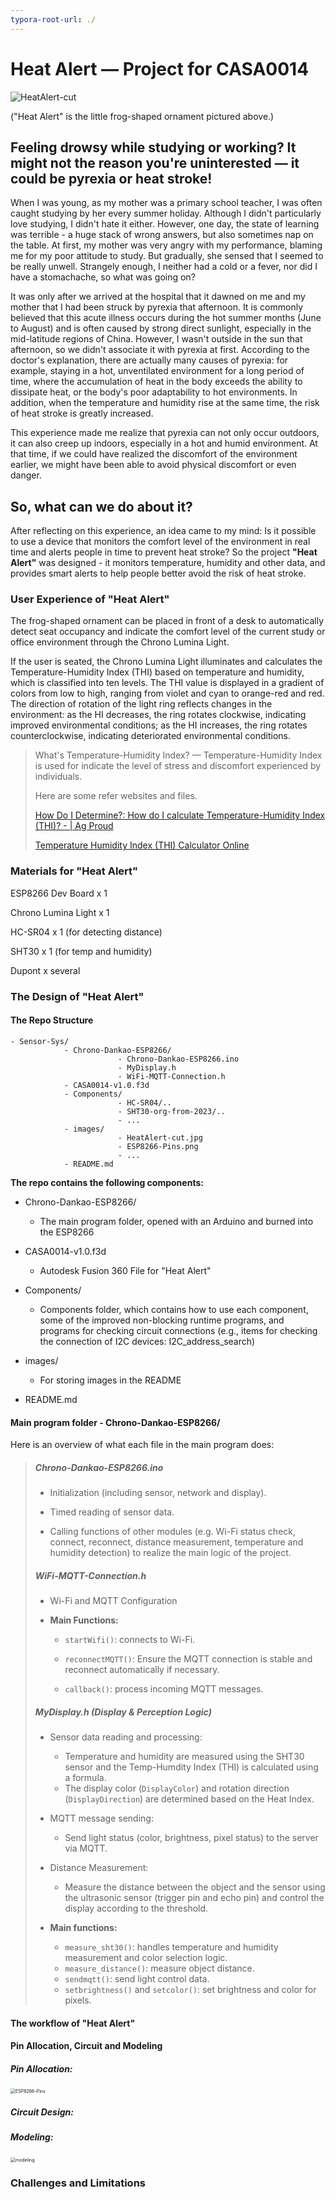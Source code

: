 ```yaml
---
typora-root-url: ./
---
```


# Heat Alert — Project for CASA0014

![HeatAlert-cut](/image/HeatAlert-cut.jpg)

("Heat Alert" is the little frog-shaped ornament pictured above.)

## Feeling drowsy while studying or working? It might not the reason you're uninterested — it could be pyrexia or heat stroke!

When I was young, as my mother was a primary school teacher, I was often caught studying by her every summer holiday. Although I didn't particularly love studying, I didn't hate it either. However, one day, the state of learning was terrible - a huge stack of wrong answers, but also sometimes nap on the table. At first, my mother was very angry with my performance, blaming me for my poor attitude to study. But gradually, she sensed that I seemed to be really unwell. Strangely enough, I neither had a cold or a fever, nor did I have a stomachache, so what was going on?

It was only after we arrived at the hospital that it dawned on me and my mother that I had been struck by pyrexia that afternoon. It is commonly believed that this acute illness occurs during the hot summer months (June to August) and is often caused by strong direct sunlight, especially in the mid-latitude regions of China. However, I wasn't outside in the sun that afternoon, so we didn't associate it with pyrexia at first. According to the doctor's explanation, there are actually many causes of pyrexia: for example, staying in a hot, unventilated environment for a long period of time, where the accumulation of heat in the body exceeds the ability to dissipate heat, or the body's poor adaptability to hot environments. In addition, when the temperature and humidity rise at the same time, the risk of heat stroke is greatly increased.

This experience made me realize that pyrexia can not only occur outdoors, it can also creep up indoors, especially in a hot and humid environment. At that time, if we could have realized the discomfort of the environment earlier, we might have been able to avoid physical discomfort or even danger. 

## So, what can we do about it?

After reflecting on this experience, an idea came to my mind: Is it possible to use a device that monitors the comfort level of the environment in real time and alerts people in time to prevent heat stroke? So the project **"Heat Alert"** was designed - it monitors temperature, humidity and other data, and provides smart alerts to help people better avoid the risk of heat stroke.

### User Experience of "Heat Alert"

The frog-shaped ornament can be placed in front of a desk to automatically detect seat occupancy and indicate the comfort level of the current study or office environment through the Chrono Lumina Light. 

If the user is seated, the Chrono Lumina Light illuminates and calculates the Temperature-Humidity Index (THI) based on temperature and humidity, which is classified into ten levels. The THI value is displayed in a gradient of colors from low to high, ranging from violet and cyan to orange-red and red. The direction of rotation of the light ring reflects changes in the environment: as the HI decreases, the ring rotates clockwise, indicating improved environmental conditions; as the HI increases, the ring rotates counterclockwise, indicating deteriorated environmental conditions.

> What's Temperature-Humidity Index? — Temperature-Humidity Index is used for indicate the level of stress and discomfort experienced by individuals.
>
> Here are some refer websites and files.
>
> [How Do I Determine?: How do I calculate Temperature-Humidity Index (THI)? - | Ag Proud](https://www.agproud.com/articles/27297-how-do-i-determine-how-do-i-calculate-temperature-humidity-index-thi)
>
> [Temperature Humidity Index (THI) Calculator Online](https://www.erp-information.com/calculators/temperature-humidity-index-thi-calculator?utm_content=cmp-true)

### Materials for "Heat Alert"

ESP8266 Dev Board x 1

Chrono Lumina Light x 1

HC-SR04 x 1 (for detecting distance)

SHT30 x 1 (for temp and humidity)

Dupont x several

### The Design of "Heat Alert"

#### The Repo Structure

```plaintext
- Sensor-Sys/
            - Chrono-Dankao-ESP8266/
                        - Chrono-Dankao-ESP8266.ino
                        - MyDisplay.h
                        - WiFi-MQTT-Connection.h
            - CASA0014-v1.0.f3d
            - Components/
                        - HC-SR04/..
                        - SHT30-org-from-2023/..
                        - ...
            - images/
                        - HeatAlert-cut.jpg
                        - ESP8266-Pins.png
                        - ...
            - README.md
```

**The repo contains the following components:**

- Chrono-Dankao-ESP8266/
	
	- The main program folder, opened with an Arduino and burned into the ESP8266 
	
- CASA0014-v1.0.f3d
	
	- Autodesk Fusion 360 File for "Heat Alert"
	
- Components/
	
	- Components folder, which contains how to use each component, some of the improved non-blocking runtime programs, and programs for checking circuit connections (e.g., items for checking the connection of I2C devices: I2C_address_search)
	
- images/
	
	- For storing images in the README
	
- README.md

#### Main program folder - Chrono-Dankao-ESP8266/

Here is an overview of what each file in the main program does:

> ##### Chrono-Dankao-ESP8266.ino
>
> - Initialization (including sensor, network and display).
>
> - Timed reading of sensor data.
>
> - Calling functions of other modules (e.g. Wi-Fi status check, connect, reconnect, distance measurement, temperature and humidity detection) to realize the main logic of the project.
>
> 	
>
> ##### WiFi-MQTT-Connection.h
>
> - Wi-Fi  and MQTT Configuration
>
> - **Main Functions:**
>
> 	- `startWifi()`: connects to Wi-Fi.
>
> 	- `reconnectMQTT()`: Ensure the MQTT connection is stable and reconnect automatically if necessary.
>
> 	- `callback()`: process incoming MQTT messages.
>
> 		
>
> ##### MyDisplay.h (Display & Perception Logic)
>
> - Sensor data reading and processing:
>
> 	- Temperature and humidity are measured using the SHT30 sensor and the Temp-Humdity Index (THI) is calculated using a formula.
> 	- The display color (`DisplayColor`) and rotation direction (`DisplayDirection`) are determined based on the Heat Index.
>
> - MQTT message sending:
>
> 	- Send light status (color, brightness, pixel status) to the server via MQTT.
>
> - Distance Measurement:
>
> 	- Measure the distance between the object and the sensor using the ultrasonic sensor (trigger pin and echo pin) and control the display according to the threshold.
>
> - **Main functions:**
> 	- `measure_sht30()`: handles temperature and humidity measurement and color selection logic.
> 	- `measure_distance()`: measure object distance.
> 	- `sendmqtt()`: send light control data.
> 	- `setbrightness()` and `setcolor()`: set brightness and color for pixels.
>



#### The workflow of "Heat Alert"



#### Pin Allocation, Circuit and Modeling

##### Pin Allocation:

<img src="/image/ESP8266-Pins.png" alt="ESP8266-Pins" style="zoom:50%;" />

##### Circuit Design:



##### Modeling:

<img src="/image/modeling.png" alt="modeling" style="zoom: 50%;" />

### Challenges and Limitations















